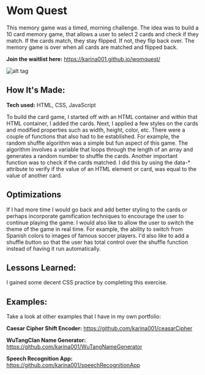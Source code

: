 # Wom Quest
This memory game was a timed, morning challenge. The idea was to build a 10 card memory game, that allows a user to select 2 cards and check if they match. If the cards match, they stay flipped. If not, they flip back over. The memory game is over when all cards are matched and flipped back.

**Join the waitlist here:** https://karina001.github.io/womquest/

![alt tag](https://github.com/karina001/spanishColorsMemoryGame/blob/master/spanishMemoryGame.png)

## How It's Made:

**Tech used:** HTML, CSS, JavaScript

To build the card game, I started off with an HTML container and within that HTML container, I added the cards. Next, I applied a few styles on the cards and modified properties such as width, height, color, etc. There were a couple of functions that also had to be established. For example, the random shuffle algorithm was a simple but fun aspect of this game. The algorithm involves a variable that loops through the length of an array and generates a random number to shuffle the cards. Another important function was to check if the cards matched. I did this by using the data-* attribute to verify if the value of an HTML element or card, was equal to the value of another card.

## Optimizations
If I had more time I would go back and add better styling to the cards or perhaps incorporate gamification techniques to encourage the user to continue playing the game. I would also like to allow the user to switch the theme of the game in real time. For example, the ability to switch from Spanish colors to images of famous soccer players. I'd also like to add a shuffle button so that the user has total control over the shuffle function instead of having it run automatically. 

## Lessons Learned:
I gained some decent CSS practice by completing this exercise. 

## Examples:
Take a look at other examples that I have in my own portfolio:

**Caesar Cipher Shift Encoder:** https://github.com/karina001/ceasarCipher

**WuTangClan Name Generator:** https://github.com/karina001/WuTangNameGenerator

**Speech Recognition App:** https://github.com/karina001/speechRecognitionApp
